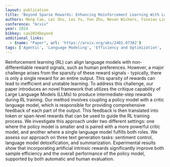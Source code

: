 ```yaml
---
layout: publication
title: 'Beyond Sparse Rewards: Enhancing Reinforcement Learning With Language Model Critique In Text Generation'
authors: Meng Cao, Lei Shu, Lei Yu, Yun Zhu, Nevan Wichers, Yinxiao Liu, Lei Meng
conference: "Arxiv"
year: 2024
bibkey: cao2024beyond
additional_links:
  - {name: "Paper", url: 'https://arxiv.org/abs/2401.07382'}
tags: ['Agentic', 'Language Modeling', 'Efficiency and Optimization', 'Training Techniques', 'Tools', 'Applications', 'Reinforcement Learning']
---
```

Reinforcement learning (RL) can align language models with non-differentiable
reward signals, such as human preferences. However, a major challenge arises
from the sparsity of these reward signals - typically, there is only a single
reward for an entire output. This sparsity of rewards can lead to inefficient
and unstable learning. To address this challenge, our paper introduces an novel
framework that utilizes the critique capability of Large Language Models (LLMs)
to produce intermediate-step rewards during RL training. Our method involves
coupling a policy model with a critic language model, which is responsible for
providing comprehensive feedback of each part of the output. This feedback is
then translated into token or span-level rewards that can be used to guide the
RL training process. We investigate this approach under two different settings:
one where the policy model is smaller and is paired with a more powerful critic
model, and another where a single language model fulfills both roles. We assess
our approach on three text generation tasks: sentiment control, language model
detoxification, and summarization. Experimental results show that incorporating
artificial intrinsic rewards significantly improve both sample efficiency and
the overall performance of the policy model, supported by both automatic and
human evaluation.

